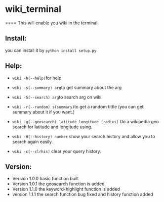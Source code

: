 # wiki_terminal
====
    This will enable you wiki in the terminal.
## Install:
you can install it by 
    `python install setup.py`
## Help:
* `wiki -h(--help)`for help

* `wiki -s(--summary) arg`to get summary about the arg

* `wiki -S(--search) arg`to search arg on wiki

* `wiki -r(--random) s(summary)`to get a random tittle (you can get summary about it if you want.)

* `wiki -g(--geosearch) latitude longitude (radius)` Do a wikipedia geo search for latitude and longitude using.

* `wiki -H(--history) number` show your search history and allow you to search again easily.

* `wiki -c(--clrhis)` clear your query history.

## Version:
* Version 1.0.0 basic function built
* Version 1.0.1 the geosearch function is added
* Version 1.1.0 the keyword-highlight function is added
* version 1.1.1 the search function bug fixed and history function added  
